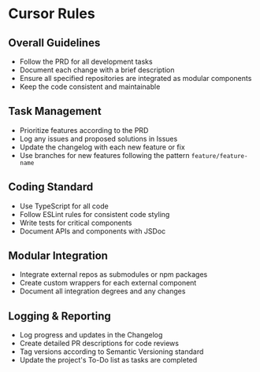 # Cursor Rules

## Overall Guidelines
- Follow the PRD for all development tasks
- Document each change with a brief description
- Ensure all specified repositories are integrated as modular components
- Keep the code consistent and maintainable

## Task Management
- Prioritize features according to the PRD
- Log any issues and proposed solutions in Issues
- Update the changelog with each new feature or fix
- Use branches for new features following the pattern `feature/feature-name`

## Coding Standard
- Use TypeScript for all code
- Follow ESLint rules for consistent code styling
- Write tests for critical components
- Document APIs and components with JSDoc

## Modular Integration
- Integrate external repos as submodules or npm packages
- Create custom wrappers for each external component
- Document all integration degrees and any changes

## Logging & Reporting
- Log progress and updates in the Changelog
- Create detailed PR descriptions for code reviews
- Tag versions according to Semantic Versioning standard
- Update the project's To-Do list as tasks are completed
